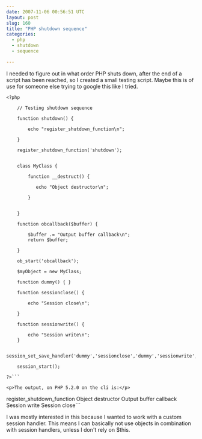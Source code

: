 ```yaml
---
date: 2007-11-06 00:56:51 UTC
layout: post
slug: 160
title: "PHP shutdown sequence"
categories:
  - php
  - shutdown
  - sequence

---
```

<p>I needed to figure out in what order PHP shuts down, after the end of a script has been reached, so I created a small testing script. Maybe this is of use for someone else trying to google this like I tried.</p>

```
<?php

    // Testing shutdown sequence

    function shutdown() {

        echo "register_shutdown_function\n";

    }

    register_shutdown_function('shutdown');


    class MyClass {

        function __destruct() {

           echo "Object destructor\n";

        }


    }

    function obcallback($buffer) {

        $buffer .= "Output buffer callback\n";
        return $buffer;

    }

    ob_start('obcallback');

    $myObject = new MyClass;

    function dummy() { }

    function sessionclose() {

        echo "Session close\n";

    }

    function sessionwrite() {

        echo "Session write\n";
    }

    session_set_save_handler('dummy','sessionclose','dummy','sessionwrite','dummy','dummy');

    session_start();

?>```

<p>The output, on PHP 5.2.0 on the cli is:</p>

```
register_shutdown_function
Object destructor
Output buffer callback
Session write
Session close```

<p>I was mostly interested in this because I wanted to work with a custom session handler. This means I can basically not use objects in combination with session handlers, unless I don't rely on $this.</p>